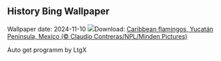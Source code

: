 ## History Bing Wallpaper
Wallpaper date: 2024-11-10
![](https://www.bing.com/th?id=OHR.YucatanFlamingos_EN-IN8899301061_UHD.jpg&w=1000)Download: [Caribbean flamingos, Yucatán Peninsula, Mexico (© Claudio Contreras/NPL/Minden Pictures)](https://www.bing.com/th?id=OHR.YucatanFlamingos_EN-IN8899301061_UHD.jpg)

Auto get programm by LtgX
